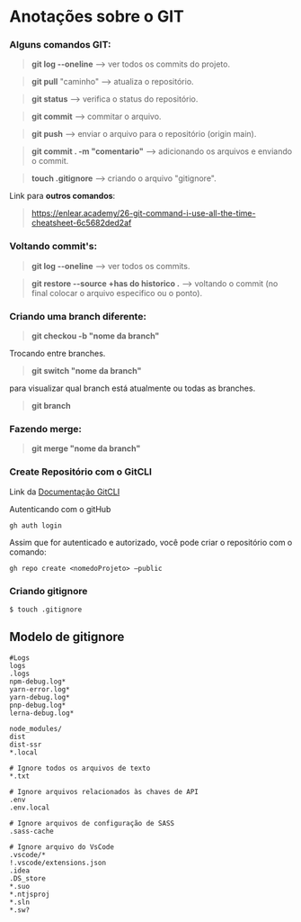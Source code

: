 # Anotações sobre o **GIT**


### Alguns comandos **GIT**:

> **git log --oneline** --> ver todos os commits do projeto.

> **git pull** "caminho" --> atualiza o repositório.

> **git status** --> verifica o status do repositório.

> **git commit** --> commitar o arquivo.

> **git push** --> enviar o arquivo para o repositório (origin main).

> **git commit . -m "comentario"** --> adicionando os arquivos e enviando o commit.

> **touch .gitignore** --> criando o arquivo "gitignore".

Link para **outros comandos**:
> https://enlear.academy/26-git-command-i-use-all-the-time-cheatsheet-6c5682ded2af

### Voltando commit's:

> **git log --oneline** --> ver todos os commits.

> **git restore --source +has do historico .** --> voltando o commit (no final colocar o arquivo especifico ou o ponto).


### Criando uma branch diferente:

> **git checkou -b "nome da branch"**

Trocando entre branches.

> **git switch "nome da branch"**

para visualizar qual branch está atualmente ou todas as branches.

> **git branch**

### Fazendo merge:

> **git merge "nome da branch"**

### Create Repositório com o GitCLI

Link da [Documentação GitCLI](https://cli.github.com/manual/gh_repo_create)

Autenticando com o gitHub

```
gh auth login
```

Assim que for autenticado e autorizado, você pode criar o repositório com o comando:

```
gh repo create <nomedoProjeto> —public
```

### Criando gitignore

```
$ touch .gitignore
```

## Modelo de gitignore

```
#Logs
logs
.logs
npm-debug.log*
yarn-error.log*
yarn-debug.log*
pnp-debug.log*
lerna-debug.log*

node_modules/
dist
dist-ssr
*.local

# Ignore todos os arquivos de texto
*.txt

# Ignore arquivos relacionados às chaves de API
.env
.env.local

# Ignore arquivos de configuração de SASS
.sass-cache

# Ignore arquivo do VsCode
.vscode/*
!.vscode/extensions.json
.idea
.DS_store
*.suo
*.ntjsproj
*.sln
*.sw?

```